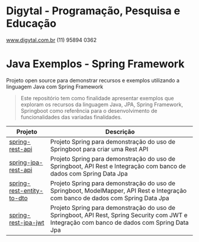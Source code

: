 # Digytal - Programação, Pesquisa e Educação
www.digytal.com.br
(11) 95894 0362

# Java Exemplos - Spring Framework
Projeto open source para demonstrar recursos e exemplos utilizando a linguagem Java com Spring Framework

> Este repositório tem como finalidade apresentar exemplos que exploram os recursos da linguagem Java, JPA, Spring Framework, Springboot como referência para o desenvolvimento de funcionalidades das variadas finalidades.

|Projeto                            |Descrição                      
|-----------------------------------|-------------------------------
|[spring-rest-api](https://github.com/glysns/java-exemplos/tree/main/spring/spring-rest-api)|Projeto Spring para demonstração do uso de Springboot para criar uma Rest API
|[spring-jpa-rest-api](https://github.com/glysns/java-exemplos/tree/main/spring/spring-jpa-rest-api)|Projeto Spring para demonstração do uso de Springboot, API Rest e Integração com banco de dados com Spring Data Jpa
|[spring-rest-entity-to-dto](https://github.com/glysns/java-exemplos/tree/main/spring/spring-rest-entity-to-dto)|Projeto Spring para demonstração do uso de Springboot, ModelMapper, API Rest e Integração com banco de dados com Spring Data Jpa
|[spring-rest-jpa-jwt](https://github.com/glysns/java-exemplos/tree/main/spring/spring-rest-jpa-jwt)|Projeto Spring para demonstração do uso de Springboot, API Rest, Spring Security com JWT e Integração com banco de dados com Spring Data Jpa

